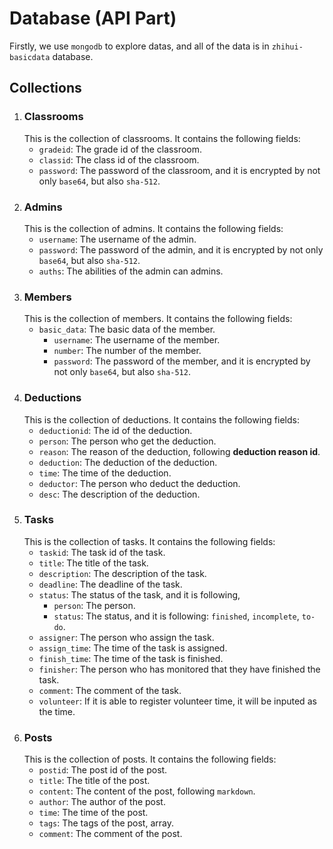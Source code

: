 # Database (API Part)

Firstly, we use `mongodb` to explore datas, and all of the data is in `zhihui-basicdata` database.

## Collections

1. ### Classrooms
    This is the collection of classrooms. It contains the following fields:
    - `gradeid`: The grade id of the classroom.
    - `classid`: The class id of the classroom.
    - `password`: The password of the classroom, and it is encrypted by not only `base64`, but also `sha-512`.
2. ### Admins
    This is the collection of admins. It contains the following fields:
    - `username`: The username of the admin.
    - `password`: The password of the admin, and it is encrypted by not only `base64`, but also `sha-512`.
    - `auths`: The abilities of the admin can admins.
3. ### Members
    This is the collection of members. It contains the following fields:
    - `basic_data`: The basic data of the member.
        - `username`: The username of the member.
        - `number`: The number of the member.
        - `password`: The password of the member, and it is encrypted by not only `base64`, but also `sha-512`.
4. ### Deductions
    This is the collection of deductions. It contains the following fields:
    - `deductionid`: The id of the deduction.
    - `person`: The person who get the deduction.
    - `reason`: The reason of the deduction, following **deduction reason id**.
    - `deduction`: The deduction of the deduction.
    - `time`: The time of the deduction.
    - `deductor`: The person who deduct the deduction.
    - `desc`: The description of the deduction.
5. ### Tasks
    This is the collection of tasks. It contains the following fields:
    - `taskid`: The task id of the task.
    - `title`: The title of the task.
    - `description`: The description of the task.
    - `deadline`: The deadline of the task.
    - `status`: The status of the task, and it is following,
        - `person`: The person.
        - `status`: The status, and it is following: `finished`, `incomplete`, `to-do`.
    - `assigner`: The person who assign the task.
    - `assign_time`: The time of the task is assigned.
    - `finish_time`: The time of the task is finished.
    - `finisher`: The person who has monitored that they have finished the task.
    - `comment`: The comment of the task.
    - `volunteer`: If it is able to register volunteer time, it will be inputed as the time.
6. ### Posts
    This is the collection of posts. It contains the following fields:
    - `postid`: The post id of the post.
    - `title`: The title of the post.
    - `content`: The content of the post, following `markdown`.
    - `author`: The author of the post.
    - `time`: The time of the post.
    - `tags`: The tags of the post, array.
    - `comment`: The comment of the post.
